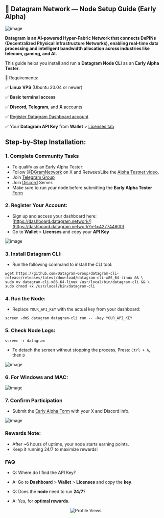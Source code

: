 ## 📡 Datagram Network — Node Setup Guide (Early Alpha)

![image](https://github.com/user-attachments/assets/2134be74-1523-4fc1-999f-897c2fa0cbb2)

**Datagram is an AI-powered Hyper-Fabric Network that connects DePINs (Decentralized Physical Infrastructure Networks), enabling real-time data processing and intelligent bandwidth allocation across industries like telecom, gaming, and AI.**

This guide helps you install and run a **Datagram Node CLI** as an **Early Alpha Tester**.

📝 Requirements:

✅ **Linux VPS** (Ubuntu 20.04 or newer)

✅ **Basic terminal access**

✅ **Discord**, **Telegram**, and **X** accounts

✅ [Register Datagram Dashboard account](https://dashboard.datagram.network?ref=427744600)

✅ Your **Datagram API Key** from **Wallet** > [Licenses tab](https://dashboard.datagram.network/wallet?tab=licenses)


## Step-by-Step Installation:

### 1. Complete Community Tasks
- To qualify as an Early Alpha Tester:
- Follow [@DGramNetwork](https://x.com/DGramNetwork) on X and Retweet/Like the [Alpha Testnet video](https://x.com/DGramNetwork/status/1932786372613734602 ).
- Join [Telegram Group](https://t.me/datagramnetwork)
- Join [Discord](https://discord.gg/dcM6PF33fu) Server.
- Make sure to run your node before submitting the **Early Alpha Tester** [Form](https://docs.google.com/forms/d/e/1FAIpQLSevC3QjAx4xdNysKoRtCSR_5cAUtVBhoNu3XoCrQBIOYVQN8A/viewform)

### 2. Register Your Account:
- Sign up and access your dashboard here: [https://dashboard.datagram.network/](https://dashboard.datagram.network?ref=427744600)
- Go to **Wallet** > **Licenses** and copy your **API Key**

![image](https://github.com/user-attachments/assets/ef15ffd6-0c45-4284-880b-567562730636)

### 3. Install Datagram CLI:
- Run the following command to install the CLI tool:
```
wget https://github.com/Datagram-Group/datagram-cli-release/releases/latest/download/datagram-cli-x86_64-linux && \
sudo mv datagram-cli-x86_64-linux /usr/local/bin/datagram-cli && \
sudo chmod +x /usr/local/bin/datagram-cli
```

### 4. Run the Node:
- Replace `YOUR_API_KEY` with the actual key from your dashboard:
```
screen -dmS datagram datagram-cli run -- -key YOUR_API_KEY
```

### 5. Check Node Logs:
```
screen -r datagram
```
- To detach the screen without stopping the process, Press: `Ctrl + A`, then `D`
  
![image](https://github.com/user-attachments/assets/ed81859d-6eca-4e6c-9ceb-7f4c61c951c5)

### 6. For Windows and MAC:

![image](https://github.com/user-attachments/assets/b4e053d2-7720-434a-b5b8-774fbbdde32f)

### 7. Confirm Participation
- Submit the [Early Alpha Form](https://docs.google.com/forms/d/e/1FAIpQLSevC3QjAx4xdNysKoRtCSR_5cAUtVBhoNu3XoCrQBIOYVQN8A/viewform) with your X and Discord info.

![image](https://github.com/user-attachments/assets/95fb4d52-aa4b-491e-8cb7-ed1d0dc9586f)

### Rewards Note:
- After ~6 hours of uptime, your node starts earning points.
- Keep it running 24/7 to maximize rewards!

### FAQ
- Q: Where do I find the API Key?
- A: Go to **Dashboard** > **Wallet** > **Licenses** and copy the **key**.

- Q: Does the **node** need to run **24/7**?
- A: Yes, for **optimal rewards**.

  <p align="center">
  <img src="https://komarev.com/ghpvc/?username=SKaaalper&color=yellow" alt="Profile Views" />
</p>
